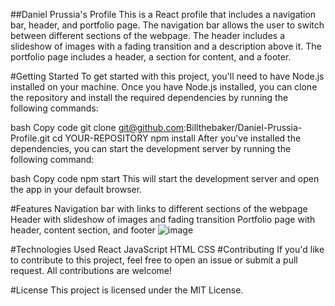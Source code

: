 ##Daniel Prussia's Profile
This is a React profile that includes a navigation bar, header, and portfolio page. The navigation bar allows the user to switch between different sections of the webpage. The header includes a slideshow of images with a fading transition and a description above it. The portfolio page includes a header, a section for content, and a footer.

#Getting Started
To get started with this project, you'll need to have Node.js installed on your machine. Once you have Node.js installed, you can clone the repository and install the required dependencies by running the following commands:

bash
Copy code
git clone git@github.com:Billthebaker/Daniel-Prussia-Profile.git
cd YOUR-REPOSITORY
npm install
After you've installed the dependencies, you can start the development server by running the following command:

bash
Copy code
npm start
This will start the development server and open the app in your default browser.

#Features
Navigation bar with links to different sections of the webpage
Header with slideshow of images and fading transition
Portfolio page with header, content section, and footer
![image](https://user-images.githubusercontent.com/107649623/228123283-ddfdfa95-658e-477b-851c-4786ccef8bc6.png)

#Technologies Used
React
JavaScript
HTML
CSS
#Contributing
If you'd like to contribute to this project, feel free to open an issue or submit a pull request. All contributions are welcome!

#License
This project is licensed under the MIT License.
